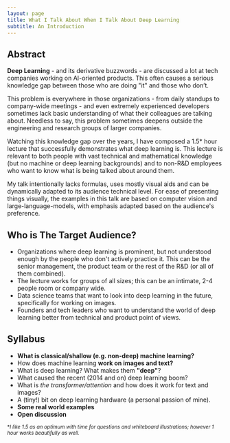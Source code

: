 ```yaml
---
layout: page
title: What I Talk About When I Talk About Deep Learning
subtitle: An Introduction
---
```



## Abstract
**Deep Learning** - and its derivative buzzwords - are discussed a lot at tech companies working on AI-oriented products. This often causes a serious knowledge gap between those who are doing "it" and those who don’t.


This problem is everywhere in those organizations - from daily standups to company-wide meetings - and even extremely experienced developers sometimes lack basic understanding of what their colleagues are talking about. Needless to say, this problem sometimes deepens outside the engineering and research groups of larger companies. 

Watching this knowledge gap over the years, I have composed a 1.5* hour lecture that successfully demonstrates what deep learning is.
This lecture is relevant to both people with vast technical and mathematical knowledge (but no machine or deep learning backgrounds) and to non-R&D employees who want to know what is being talked about around them.

My talk intentionally lacks formulas, uses mostly visual aids and can be dynamically adapted to its audience technical level.
For ease of presenting things visually, the examples in this talk are based on computer vision and large-language-models, with emphasis adapted based on the audience's preference.

## Who is The Target Audience?

- Organizations where deep learning is prominent, but not understood enough by the people who don't actively practice it. This can be the senior management, the product team or the rest of the R&D (or all of them combined). 
- The lecture works for groups of all sizes; this can be an intimate, 2-4 people room or company wide.
- Data science teams that want to look into deep learning in the future, specifically for working on images.
- Founders and tech leaders who want to understand the world of deep learning better from technical and product point of views.

## Syllabus
- **What is classical/shallow (e.g. non-deep) machine learning?**
- How does machine learning **work on images and text?**
- What is deep learning? What makes them **"deep"**?
- What caused the recent (2014 and on) deep learning boom?
- What is *the transformer/attention* and how does it work for text and images?
- A (tiny!) bit on deep learning hardware (a personal passion of mine).
- **Some real world examples**
- **Open discussion**

<sub>\**I like 1.5 as an optimum with time for questions and whiteboard illustrations; however 1 hour works beautifully as well.*</sub>